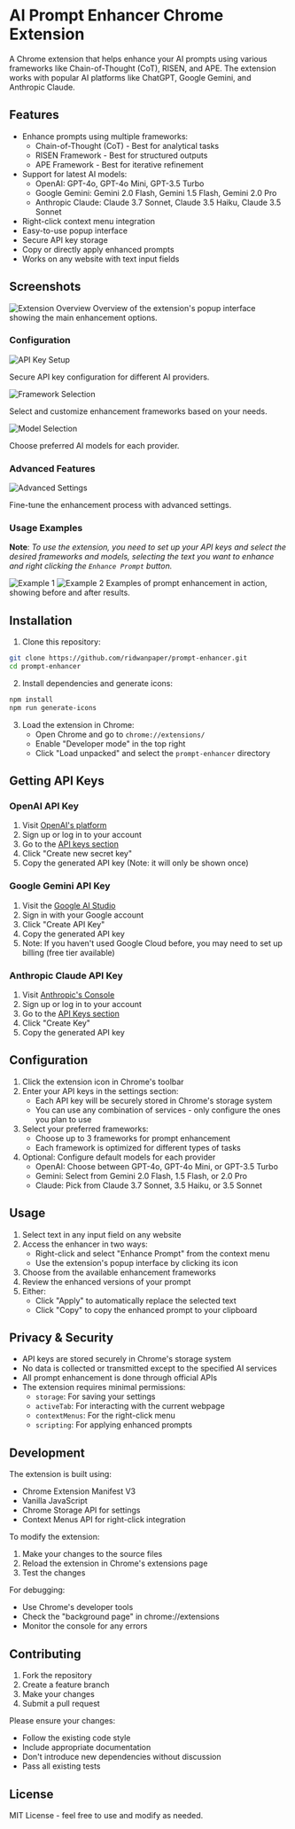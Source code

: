 # AI Prompt Enhancer Chrome Extension

A Chrome extension that helps enhance your AI prompts using various frameworks like Chain-of-Thought (CoT), RISEN, and APE. The extension works with popular AI platforms like ChatGPT, Google Gemini, and Anthropic Claude.

## Features

- Enhance prompts using multiple frameworks:
  - Chain-of-Thought (CoT) - Best for analytical tasks
  - RISEN Framework - Best for structured outputs
  - APE Framework - Best for iterative refinement
- Support for latest AI models:
  - OpenAI: GPT-4o, GPT-4o Mini, GPT-3.5 Turbo
  - Google Gemini: Gemini 2.0 Flash, Gemini 1.5 Flash, Gemini 2.0 Pro
  - Anthropic Claude: Claude 3.7 Sonnet, Claude 3.5 Haiku, Claude 3.5 Sonnet
- Right-click context menu integration
- Easy-to-use popup interface
- Secure API key storage
- Copy or directly apply enhanced prompts
- Works on any website with text input fields

## Screenshots

![Extension Overview](assets/chrome-extension.png)
Overview of the extension's popup interface showing the main enhancement options.

### Configuration

![API Key Setup](assets/sc-api-key.png)

Secure API key configuration for different AI providers.

![Framework Selection](assets/sc-framework.png)

Select and customize enhancement frameworks based on your needs.

![Model Selection](assets/sc-model.png)

Choose preferred AI models for each provider.

### Advanced Features

![Advanced Settings](assets/sc-advance.png)

Fine-tune the enhancement process with advanced settings.

### Usage Examples

**Note**: _To use the extension, you need to set up your API keys and select the desired frameworks and models, selecting the text you want to enhance and right clicking the `Enhance Prompt` button._

![Example 1](assets/sc-example-1.png)
![Example 2](assets/sc-example-2.png)
Examples of prompt enhancement in action, showing before and after results.

## Installation

1. Clone this repository:
```bash
git clone https://github.com/ridwanpaper/prompt-enhancer.git
cd prompt-enhancer
```

2. Install dependencies and generate icons:
```bash
npm install
npm run generate-icons
```

3. Load the extension in Chrome:
   - Open Chrome and go to `chrome://extensions/`
   - Enable "Developer mode" in the top right
   - Click "Load unpacked" and select the `prompt-enhancer` directory

## Getting API Keys

### OpenAI API Key
1. Visit [OpenAI's platform](https://platform.openai.com/)
2. Sign up or log in to your account
3. Go to the [API keys section](https://platform.openai.com/api-keys)
4. Click "Create new secret key"
5. Copy the generated API key (Note: it will only be shown once)

### Google Gemini API Key
1. Visit the [Google AI Studio](https://aistudio.google.com/apikey)
2. Sign in with your Google account
3. Click "Create API Key"
4. Copy the generated API key
5. Note: If you haven't used Google Cloud before, you may need to set up billing (free tier available)

### Anthropic Claude API Key
1. Visit [Anthropic's Console](https://console.anthropic.com/)
2. Sign up or log in to your account
3. Go to the [API Keys section](https://console.anthropic.com/settings/keys)
4. Click "Create Key"
5. Copy the generated API key

## Configuration

1. Click the extension icon in Chrome's toolbar
2. Enter your API keys in the settings section:
   - Each API key will be securely stored in Chrome's storage system
   - You can use any combination of services - only configure the ones you plan to use
3. Select your preferred frameworks:
   - Choose up to 3 frameworks for prompt enhancement
   - Each framework is optimized for different types of tasks
4. Optional: Configure default models for each provider
   - OpenAI: Choose between GPT-4o, GPT-4o Mini, or GPT-3.5 Turbo
   - Gemini: Select from Gemini 2.0 Flash, 1.5 Flash, or 2.0 Pro
   - Claude: Pick from Claude 3.7 Sonnet, 3.5 Haiku, or 3.5 Sonnet

## Usage

1. Select text in any input field on any website
2. Access the enhancer in two ways:
   - Right-click and select "Enhance Prompt" from the context menu
   - Use the extension's popup interface by clicking its icon
3. Choose from the available enhancement frameworks
4. Review the enhanced versions of your prompt
5. Either:
   - Click "Apply" to automatically replace the selected text
   - Click "Copy" to copy the enhanced prompt to your clipboard

## Privacy & Security

- API keys are stored securely in Chrome's storage system
- No data is collected or transmitted except to the specified AI services
- All prompt enhancement is done through official APIs
- The extension requires minimal permissions:
  - `storage`: For saving your settings
  - `activeTab`: For interacting with the current webpage
  - `contextMenus`: For the right-click menu
  - `scripting`: For applying enhanced prompts

## Development

The extension is built using:
- Chrome Extension Manifest V3
- Vanilla JavaScript
- Chrome Storage API for settings
- Context Menus API for right-click integration

To modify the extension:
1. Make your changes to the source files
2. Reload the extension in Chrome's extensions page
3. Test the changes

For debugging:
- Use Chrome's developer tools
- Check the "background page" in chrome://extensions
- Monitor the console for any errors

## Contributing

1. Fork the repository
2. Create a feature branch
3. Make your changes
4. Submit a pull request

Please ensure your changes:
- Follow the existing code style
- Include appropriate documentation
- Don't introduce new dependencies without discussion
- Pass all existing tests

## License

MIT License - feel free to use and modify as needed.